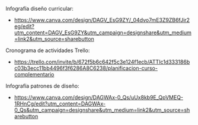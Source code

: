 Infografía diseño curricular:
- https://www.canva.com/design/DAGV_EsG9ZY/_04dvo7mE3Z9ZB6fJir2eg/edit?utm_content=DAGV_EsG9ZY&utm_campaign=designshare&utm_medium=link2&utm_source=sharebutton

Cronograma de actividades Trello:
- https://trello.com/invite/b/672f5b6c642f5c3e124f1ecb/ATTIc1d333186bc03b3ecc11bb4496f3f6286A8C6238/planificacion-curso-complementario

Infografía patrones de diseño:
- https://www.canva.com/design/DAGWAx-0_Qs/uUx8kb9E_QpVMEQ-1RHnCg/edit?utm_content=DAGWAx-0_Qs&utm_campaign=designshare&utm_medium=link2&utm_source=sharebutton